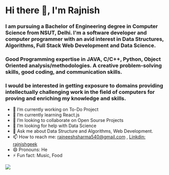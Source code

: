 # Hi there 👋, I'm Rajnish
### I am pursuing a Bachelor of Engineering degree in Computer Science from NSUT, Delhi. I'm a software developer and computer programmer with an avid interest in Data Structures, Algorithms, Full Stack Web Development and Data Science.
### Good Programming expertise in JAVA, C/C++, Python, Object Oriented analysis/methodologies. A creative problem-solving skills, good coding, and communication skills.
### I would be interested in getting exposure to domains providing intellectually challenging work in the field of computers for proving and enriching my knowledge and skills.

- 🔭 I’m currently working on To-Do Project
- 🌱 I’m currently learning React.js
- 👯 I’m looking to collaborate on Open Sourse Projects
- 🤔 I’m looking for help with Data Science
- 💬 Ask me about Data Structure and Algorithms, Web Development.
- 📫 How to reach me: rajneeshsharma540@gmail.com , [Linkdin: rajnishgeek](https://www.linkedin.com/in/rajnishgeek/)
- 😄 Pronouns: He
- ⚡ Fun fact: Music, Food
<img src="https://github-readme-stats.vercel.app/api?username=rajnishgeek&&show_icons=true&title_color=ffffff&icon_color=bb2acf&text_color=daf7dc&bg_color=191919">
